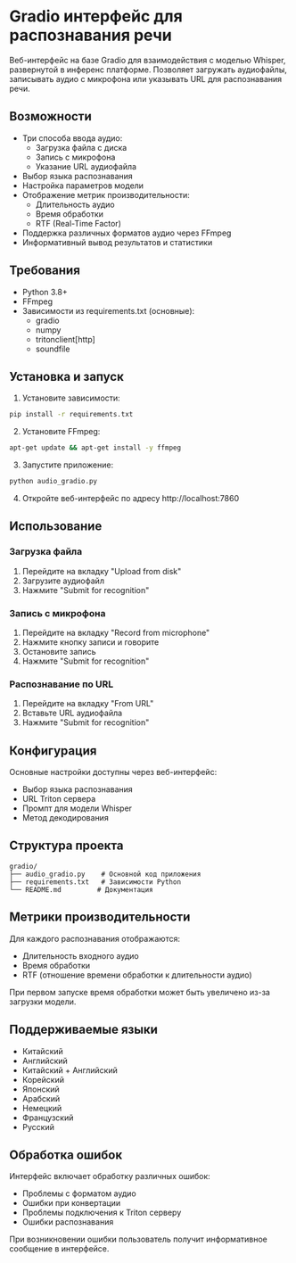 # Gradio интерфейс для распознавания речи

Веб-интерфейс на базе Gradio для взаимодействия с моделью Whisper, развернутой в инференс платформе. Позволяет загружать аудиофайлы, записывать аудио с микрофона или указывать URL для распознавания речи.

## Возможности

- Три способа ввода аудио:
  - Загрузка файла с диска
  - Запись с микрофона
  - Указание URL аудиофайла
- Выбор языка распознавания
- Настройка параметров модели
- Отображение метрик производительности:
  - Длительность аудио
  - Время обработки
  - RTF (Real-Time Factor)
- Поддержка различных форматов аудио через FFmpeg
- Информативный вывод результатов и статистики

## Требования

- Python 3.8+
- FFmpeg
- Зависимости из requirements.txt (основные):
  - gradio
  - numpy
  - tritonclient[http]
  - soundfile

## Установка и запуск

1. Установите зависимости:
```bash
pip install -r requirements.txt
```

2. Установите FFmpeg:
```bash
apt-get update && apt-get install -y ffmpeg
```

3. Запустите приложение:
```bash
python audio_gradio.py
```

4. Откройте веб-интерфейс по адресу http://localhost:7860

## Использование

### Загрузка файла
1. Перейдите на вкладку "Upload from disk"
2. Загрузите аудиофайл
3. Нажмите "Submit for recognition"

### Запись с микрофона
1. Перейдите на вкладку "Record from microphone"
2. Нажмите кнопку записи и говорите
3. Остановите запись
4. Нажмите "Submit for recognition"

### Распознавание по URL
1. Перейдите на вкладку "From URL"
2. Вставьте URL аудиофайла
3. Нажмите "Submit for recognition"

## Конфигурация

Основные настройки доступны через веб-интерфейс:

- Выбор языка распознавания
- URL Triton сервера
- Промпт для модели Whisper
- Метод декодирования

## Структура проекта

```
gradio/
├── audio_gradio.py    # Основной код приложения
├── requirements.txt   # Зависимости Python
└── README.md         # Документация
```

## Метрики производительности

Для каждого распознавания отображаются:
- Длительность входного аудио
- Время обработки
- RTF (отношение времени обработки к длительности аудио)

При первом запуске время обработки может быть увеличено из-за загрузки модели.

## Поддерживаемые языки

- Китайский
- Английский
- Китайский + Английский
- Корейский
- Японский
- Арабский
- Немецкий
- Французский
- Русский

## Обработка ошибок

Интерфейс включает обработку различных ошибок:
- Проблемы с форматом аудио
- Ошибки при конвертации
- Проблемы подключения к Triton серверу
- Ошибки распознавания

При возникновении ошибки пользователь получит информативное сообщение в интерфейсе. 